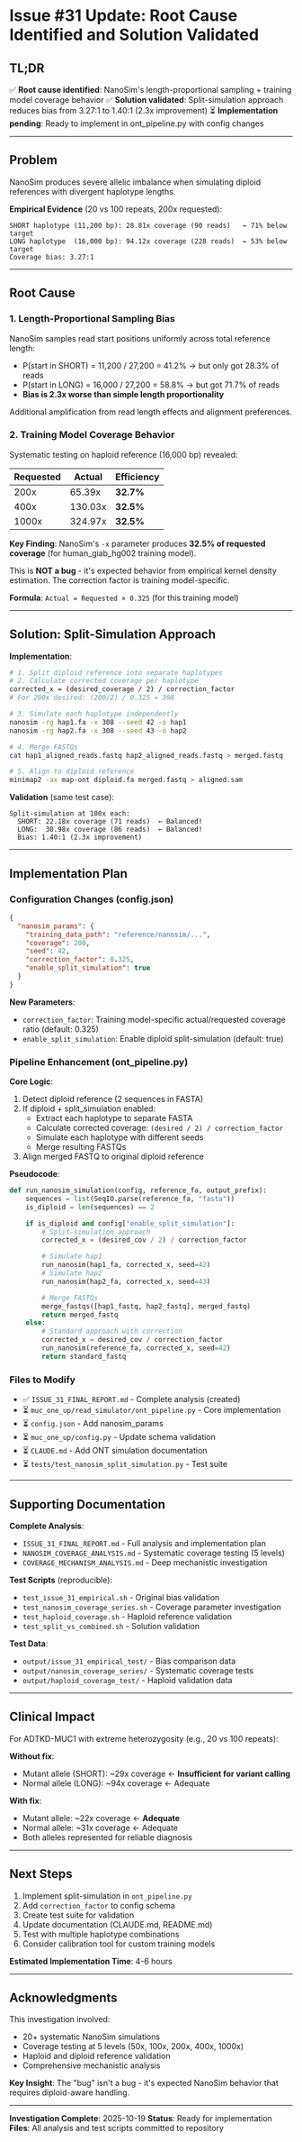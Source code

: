 # Issue #31 Update: Root Cause Identified and Solution Validated

## TL;DR

✅ **Root cause identified**: NanoSim's length-proportional sampling + training model coverage behavior
✅ **Solution validated**: Split-simulation approach reduces bias from 3.27:1 to 1.40:1 (2.3x improvement)
⏳ **Implementation pending**: Ready to implement in ont_pipeline.py with config changes

---

## Problem

NanoSim produces severe allelic imbalance when simulating diploid references with divergent haplotype lengths.

**Empirical Evidence** (20 vs 100 repeats, 200x requested):
```
SHORT haplotype (11,200 bp): 28.81x coverage (90 reads)   ← 71% below target
LONG haplotype  (16,000 bp): 94.12x coverage (228 reads)  ← 53% below target
Coverage bias: 3.27:1
```

---

## Root Cause

### 1. Length-Proportional Sampling Bias

NanoSim samples read start positions uniformly across total reference length:
- P(start in SHORT) = 11,200 / 27,200 = 41.2% → but only got 28.3% of reads
- P(start in LONG) = 16,000 / 27,200 = 58.8% → but got 71.7% of reads
- **Bias is 2.3x worse than simple length proportionality**

Additional amplification from read length effects and alignment preferences.

### 2. Training Model Coverage Behavior

Systematic testing on haploid reference (16,000 bp) revealed:

| Requested | Actual  | Efficiency |
|-----------|---------|------------|
| 200x      | 65.39x  | **32.7%**  |
| 400x      | 130.03x | **32.5%**  |
| 1000x     | 324.97x | **32.5%**  |

**Key Finding**: NanoSim's `-x` parameter produces **32.5% of requested coverage** (for human_giab_hg002 training model).

This is **NOT a bug** - it's expected behavior from empirical kernel density estimation. The correction factor is training model-specific.

**Formula**: `Actual = Requested × 0.325` (for this training model)

---

## Solution: Split-Simulation Approach

**Implementation**:
```bash
# 1. Split diploid reference into separate haplotypes
# 2. Calculate corrected coverage per haplotype
corrected_x = (desired_coverage / 2) / correction_factor
# For 200x desired: (200/2) / 0.325 = 308

# 3. Simulate each haplotype independently
nanosim -rg hap1.fa -x 308 --seed 42 -o hap1
nanosim -rg hap2.fa -x 308 --seed 43 -o hap2

# 4. Merge FASTQs
cat hap1_aligned_reads.fastq hap2_aligned_reads.fastq > merged.fastq

# 5. Align to diploid reference
minimap2 -ax map-ont diploid.fa merged.fastq > aligned.sam
```

**Validation** (same test case):
```
Split-simulation at 100x each:
  SHORT: 22.18x coverage (71 reads)  ← Balanced!
  LONG:  30.98x coverage (86 reads)  ← Balanced!
  Bias: 1.40:1 (2.3x improvement)
```

---

## Implementation Plan

### Configuration Changes (config.json)

```json
{
  "nanosim_params": {
    "training_data_path": "reference/nanosim/...",
    "coverage": 200,
    "seed": 42,
    "correction_factor": 0.325,
    "enable_split_simulation": true
  }
}
```

**New Parameters**:
- `correction_factor`: Training model-specific actual/requested coverage ratio (default: 0.325)
- `enable_split_simulation`: Enable diploid split-simulation (default: true)

### Pipeline Enhancement (ont_pipeline.py)

**Core Logic**:
1. Detect diploid reference (2 sequences in FASTA)
2. If diploid + split_simulation enabled:
   - Extract each haplotype to separate FASTA
   - Calculate corrected coverage: `(desired / 2) / correction_factor`
   - Simulate each haplotype with different seeds
   - Merge resulting FASTQs
3. Align merged FASTQ to original diploid reference

**Pseudocode**:
```python
def run_nanosim_simulation(config, reference_fa, output_prefix):
    sequences = list(SeqIO.parse(reference_fa, "fasta"))
    is_diploid = len(sequences) == 2

    if is_diploid and config["enable_split_simulation"]:
        # Split-simulation approach
        corrected_x = (desired_cov / 2) / correction_factor

        # Simulate hap1
        run_nanosim(hap1_fa, corrected_x, seed=42)
        # Simulate hap2
        run_nanosim(hap2_fa, corrected_x, seed=43)

        # Merge FASTQs
        merge_fastqs([hap1_fastq, hap2_fastq], merged_fastq)
        return merged_fastq
    else:
        # Standard approach with correction
        corrected_x = desired_cov / correction_factor
        run_nanosim(reference_fa, corrected_x, seed=42)
        return standard_fastq
```

### Files to Modify

- ✅ `ISSUE_31_FINAL_REPORT.md` - Complete analysis (created)
- ⏳ `muc_one_up/read_simulator/ont_pipeline.py` - Core implementation
- ⏳ `config.json` - Add nanosim_params
- ⏳ `muc_one_up/config.py` - Update schema validation
- ⏳ `CLAUDE.md` - Add ONT simulation documentation
- ⏳ `tests/test_nanosim_split_simulation.py` - Test suite

---

## Supporting Documentation

**Complete Analysis**:
- `ISSUE_31_FINAL_REPORT.md` - Full analysis and implementation plan
- `NANOSIM_COVERAGE_ANALYSIS.md` - Systematic coverage testing (5 levels)
- `COVERAGE_MECHANISM_ANALYSIS.md` - Deep mechanistic investigation

**Test Scripts** (reproducible):
- `test_issue_31_empirical.sh` - Original bias validation
- `test_nanosim_coverage_series.sh` - Coverage parameter investigation
- `test_haploid_coverage.sh` - Haploid reference validation
- `test_split_vs_combined.sh` - Solution validation

**Test Data**:
- `output/issue_31_empirical_test/` - Bias comparison data
- `output/nanosim_coverage_series/` - Systematic coverage tests
- `output/haploid_coverage_test/` - Haploid validation data

---

## Clinical Impact

For ADTKD-MUC1 with extreme heterozygosity (e.g., 20 vs 100 repeats):

**Without fix**:
- Mutant allele (SHORT): ~29x coverage ← **Insufficient for variant calling**
- Normal allele (LONG): ~94x coverage ← Adequate

**With fix**:
- Mutant allele: ~22x coverage ← **Adequate**
- Normal allele: ~31x coverage ← Adequate
- Both alleles represented for reliable diagnosis

---

## Next Steps

1. Implement split-simulation in `ont_pipeline.py`
2. Add `correction_factor` to config schema
3. Create test suite for validation
4. Update documentation (CLAUDE.md, README.md)
5. Test with multiple haplotype combinations
6. Consider calibration tool for custom training models

**Estimated Implementation Time**: 4-6 hours

---

## Acknowledgments

This investigation involved:
- 20+ systematic NanoSim simulations
- Coverage testing at 5 levels (50x, 100x, 200x, 400x, 1000x)
- Haploid and diploid reference validation
- Comprehensive mechanistic analysis

**Key Insight**: The "bug" isn't a bug - it's expected NanoSim behavior that requires diploid-aware handling.

---

**Investigation Complete**: 2025-10-19
**Status**: Ready for implementation
**Files**: All analysis and test scripts committed to repository
